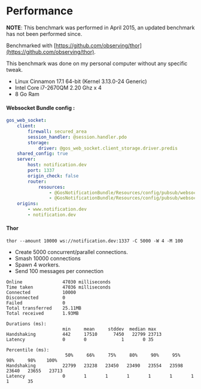 # Performance

**NOTE**: This benchmark was performed in April 2015, an updated benchmark has not been performed since.

Benchmarked with [https://github.com/observing/thor](https://github.com/observing/thor).

This benchmark was done on my personal computer without any specific tweak.  

- Linux Cinnamon 17.1 64-bit (Kernel 3.13.0-24 Generic)
- Intel Core i7-2670QM 2.20 Ghz x 4
- 8 Go Ram

#### Websocket Bundle config :

```yaml
gos_web_socket:
    client:
        firewall: secured_area
        session_handler: @session.handler.pdo
        storage:
            driver: @gos_web_socket.client_storage.driver.predis
    shared_config: true
    server:
        host: notification.dev
        port: 1337
        origin_check: false
        router:
            resources:
                - @GosNotificationBundle/Resources/config/pubsub/websocket/notification.yml
                - @GosNotificationBundle/Resources/config/pubsub/websocket/notification_rpc.yml
    origins:
        - www.notification.dev
        - notification.dev

```

#### Thor

```
thor --amount 10000 ws://notification.dev:1337 -C 5000 -W 4 -M 100
```

- Create 5000 concurrent/parallel connections.
- Smash 10000 connections
- Spawn 4 workers.
- Send 100 messages per connection

```text
Online               47030 milliseconds
Time taken           47036 milliseconds
Connected            10000
Disconnected         0
Failed               0
Total transferred    25.11MB
Total received       1.93MB

Durations (ms):
                     min     mean     stddev  median max    
Handshaking          442     17510      7450   22799 23713  
Latency              0       0             1       0 35     

Percentile (ms):
                      50%     66%     75%     80%     90%     95%     98%     98%    100%   
Handshaking          22799   23238   23450   23490   23554   23598   23640   23655   23713  
Latency              0       1       1       1       1       1       1       1       35 

```
